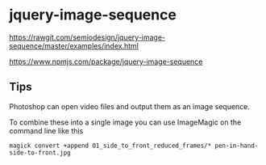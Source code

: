 # jquery-image-sequence

https://rawgit.com/semiodesign/jquery-image-sequence/master/examples/index.html

https://www.npmjs.com/package/jquery-image-sequence

## Tips

Photoshop can open video files and output them as an image sequence.

To combine these into a single image you can use ImageMagic on the command line like this

    magick convert +append 01_side_to_front_reduced_frames/* pen-in-hand-side-to-front.jpg
